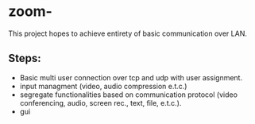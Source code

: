 # zoom-
This project hopes to achieve entirety of basic communication over LAN.


## Steps:
- Basic multi user connection over tcp and udp with user assignment.
- input managment (video, audio compression e.t.c.)
- segregate functionalities based on communication protocol (video conferencing, audio, screen rec., text, file, e.t.c.).
- gui
